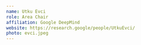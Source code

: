 ```yaml
---
name: Utku Evci
role: Area Chair
affiliation: Google DeepMind
website: https://research.google/people/UtkuEvci/
photo: evci.jpeg
---
```

